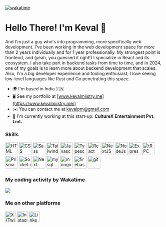 [![wakatime](https://wakatime.com/badge/user/5d3ef97b-100a-42ed-9510-5844c1b07323.svg)](https://wakatime.com/@5d3ef97b-100a-42ed-9510-5844c1b07323)
# Hello There! I'm Keval 👋  

And I'm just a guy who's into programming, more specifically web development. I've been working in the web development space for more than 2 years individually and for 1 year professionally. My strongest point is frontend, and (yeah, you guessed it right!) I specialize in React and its ecosystem. I also take part in backend tasks from time to time, and in 2024, one of my goals is to learn more about backend development that scales. Also, I'm a big developer experience and tooling enthusiast; I love seeing low-level languages like Rust and Go penetrating this space.

- 🌍  I'm based in India 🇮🇳 
- 🖥️  See my portfolio at [www.kevalmiistry.me](https://www.kevalmiistry.me/)
- ✉️  You can contact me at [kevalpm@gmail.com](mailto:kevalpm@gmail.com)
- 🚀  I'm currently working at this start-up: **CultureX Entertainment Pvt. Lmt.**

### Skills

<p align="left">
<a href="https://developer.mozilla.org/en-US/docs/Web/HTML" target="_blank" rel="noreferrer" style="text-decoration: none;"><img src="https://github.com/kevalmiistry/kevalmiistry/assets/59523732/1724f45b-aace-48c7-b9be-47bc2c01e266" width="40" height="40" alt="HTML" /></a>
<a href="https://developer.mozilla.org/en-US/docs/Web/CSS" target="_blank" rel="noreferrer" style="text-decoration: none;"><img src="https://github.com/kevalmiistry/kevalmiistry/assets/59523732/6e84f4df-60d4-49a7-b5d2-c6b2240e6a3f" width="40" height="40" alt="CSS" /></a>
<a href="https://sass-lang.com/" target="_blank" rel="noreferrer" style="text-decoration: none;"><img src="https://github.com/kevalmiistry/kevalmiistry/assets/59523732/bceedfe4-1bd9-4f16-b301-62faf99566d8" width="40" height="40" alt="Sass" /></a>
<a href="https://tailwindcss.com/" target="_blank" rel="noreferrer" style="text-decoration: none;"><img src="https://github.com/kevalmiistry/kevalmiistry/assets/59523732/6ec99e76-c043-4657-b25b-752b885f537e" width="40" height="40" alt="Tailwind" /></a>
<a href="https://www.javascript.com/" target="_blank" rel="noreferrer" style="text-decoration: none;"><img src="https://github.com/kevalmiistry/kevalmiistry/assets/59523732/200ef4a7-31a2-4bcd-b5e3-7da9e38374c8" width="40" height="40" alt="Javascript" /></a>
<a href="https://www.typescriptlang.org/" target="_blank" rel="noreferrer" style="text-decoration: none;"><img src="https://github.com/kevalmiistry/kevalmiistry/assets/59523732/7f6e5b42-213f-4eb6-930a-86ccdb1cc29e" width="40" height="40" alt="Typescript" /></a>
<a href="https://react.dev/" target="_blank" rel="noreferrer" style="text-decoration: none;"><img src="https://github.com/kevalmiistry/kevalmiistry/assets/59523732/2c52955f-1ef9-4d2a-bc1d-6557b2d23f6f" width="40" height="40" alt="React" /></a>
<a href="https://nextjs.org/" target="_blank" rel="noreferrer" style="text-decoration: none;"><img src="https://github.com/kevalmiistry/kevalmiistry/assets/59523732/20e92820-1ca7-4e5a-8887-98fdc127d503" width="40" height="40" alt="NextJS" /></a>
<a href="https://nodejs.org/" target="_blank" rel="noreferrer" style="text-decoration: none;"><img src="https://github.com/kevalmiistry/kevalmiistry/assets/59523732/c66c250a-2c01-41dd-badc-42d0b67c6556" width="40" height="40" alt="NodeJs" /></a>
<a href="https://expressjs.com/" target="_blank" rel="noreferrer" style="text-decoration: none;"><img src="https://github.com/kevalmiistry/kevalmiistry/assets/59523732/6c67ce40-10a6-42ae-b160-0952b73a8cad" width="40" height="40" alt="ExpressJs" /></a>
<a href="https://trpc.io/" target="_blank" rel="noreferrer" style="text-decoration: none;"><img src="https://github.com/kevalmiistry/kevalmiistry/assets/59523732/545a7867-4b01-45b4-bdfe-a3491009a724" width="40" height="40" alt="tRPC" /></a>
<a href="https://www.prisma.io/" target="_blank" rel="noreferrer" style="text-decoration: none;"><img src="https://github.com/kevalmiistry/kevalmiistry/assets/59523732/050d926d-76d0-4680-88dc-51248eca698e" width="40" height="40" alt="Prisma" /></a>
<a href="https://socket.io/" target="_blank" rel="noreferrer" style="text-decoration: none;"><img src="https://github.com/kevalmiistry/kevalmiistry/assets/59523732/161808ad-7c69-490a-8daf-07ed5d29e76e" width="40" height="40" alt="Socket.io" /></a>
<a href="https://next-auth.js.org/" target="_blank" rel="noreferrer" style="text-decoration: none;"><img src="https://github.com/kevalmiistry/kevalmiistry/assets/59523732/d02f6526-3496-4458-be24-221ee50b11ea" width="40" height="40" alt="Next-Auth JS" /></a>
<a href="https://www.mysql.com/" target="_blank" rel="noreferrer" style="text-decoration: none;"><img src="https://github.com/kevalmiistry/kevalmiistry/assets/59523732/067bf326-8696-4dd1-b94d-943ddadd71d8" width="40" height="40" alt="mysql" /></a>
<a href="https://www.mongodb.com/" target="_blank" rel="noreferrer" style="text-decoration: none;"><img src="https://github.com/kevalmiistry/kevalmiistry/assets/59523732/03077ce4-f7ba-4a79-80c4-a79e2528007b" width="40" height="40" alt="mongodb" /></a>
<a href="https://firebase.google.com/" target="_blank" rel="noreferrer" style="text-decoration: none;"><img src="https://github.com/kevalmiistry/kevalmiistry/assets/59523732/361828f8-743e-49ca-8eaf-27667494c182" width="40" height="40" alt="firebase" /></a>
<a href="https://git-scm.com/" target="_blank" rel="noreferrer" style="text-decoration: none;"><img src="https://github.com/kevalmiistry/kevalmiistry/assets/59523732/05eee9f0-e707-4233-82af-c7da58bba2ff" width="40" height="40" alt="git" /></a>
</p>


### My coding activity by Wakatime 
![](https://wakatime.com/share/@KevalMiistry/c0598720-bc63-4d5a-9d8e-f97e33423890.svg)


### Me on other platforms
<p align="left">
<a href="https://x.com/kevalmiistry" target="_blank" rel="noreferrer"><img src="https://github.com/kevalmiistry/kevalmiistry/assets/59523732/645d28a7-1dcb-447d-8f30-86e86f4e5860" width="34" height="34" alt="X (Twitter)" /></a>
<a href="https://www.instagram.com/kevalmiistry" target="_blank" rel="noreferrer"><img src="https://github.com/kevalmiistry/kevalmiistry/assets/59523732/4c4117a3-07c1-4d71-b018-184f8de7403d" width="34" height="34" alt="Instagram" /></a>
<a href="https://www.linkedin.com/in/kevalmiistry/" target="_blank" rel="noreferrer"><img src="https://github.com/kevalmiistry/kevalmiistry/assets/59523732/84153926-01f4-473d-b5a3-47af3eb140ab" width="34" height="34" alt="LinkedIn" /></a>
</p>
